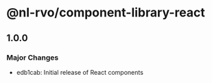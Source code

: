 # @nl-rvo/component-library-react

## 1.0.0

### Major Changes

- edb1cab: Initial release of React components
